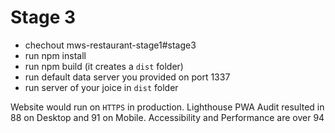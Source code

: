 # Stage 3

- chechout mws-restaurant-stage1#stage3
- run npm install
- run npm build (it creates a `dist` folder)
- run default data server you provided on port 1337
- run server of your joice in `dist` folder

Website would run on `HTTPS` in production. Lighthouse PWA Audit resulted in 88 on Desktop and 91 on Mobile. Accessibility and Performance are over 94
